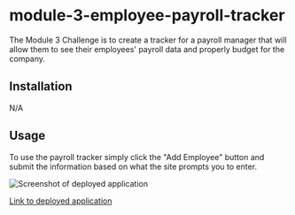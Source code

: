 # module-3-employee-payroll-tracker

The Module 3 Challenge is to create a tracker for a payroll manager that will allow them to see their employees' payroll data and properly budget for the company.

## Installation

N/A

## Usage 

To use the payroll tracker simply click the "Add Employee" button and submit the information based on what the site prompts you to enter.

![Screenshot of deployed application](assets/images/screenshot.png)

[Link to deployed application](https://brianapgil.github.io/module-3-employee-payroll-tracker/)

